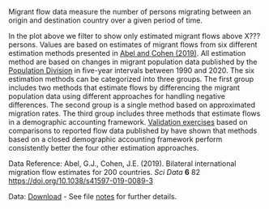 Migrant flow data measure the number of persons migrating between an origin and destination country over a given period of time.

In the plot above we filter to show only estimated migrant flows above X??? persons. Values are based on estimates of migrant flows from six different estimation methods presented in [Abel and Cohen (2019)](https://www.nature.com/articles/s41597-019-0089-3). All estimation method are based on changes in migrant population data published by the [Population Division](https://www.un.org/development/desa/pd/content/international-migrant-stock) in five-year intervals between 1990 and 2020. The six estimation methods can be categorized into three groups. The first group includes two methods that estimate flows by differencing the migrant population data using different approaches for handling negative differences. The second group is a single method based on approximated migration rates. The third group includes three methods that estimate flows in a demographic accounting framework. [Validation exercises](https://www.nature.com/articles/s41597-019-0089-3#Sec13) based on comparisons to reported flow data published by have shown that methods based on a closed demographic accounting framework perform consistently better the four other estimation approaches.

Data Reference: Abel, G.J., Cohen, J.E. (2019). Bilateral international migration flow estimates for 200 countries. *Sci Data* **6** 82 <https://doi.org/10.1038/s41597-019-0089-3>

Data: [Download](https://figshare.com/ndownloader/files/26239945) - See file [notes](https://doi.org/10.6084/m9.figshare.7731233) for further details.
